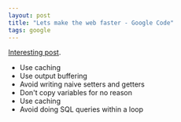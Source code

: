 ```yaml
---
layout: post
title: "Lets make the web faster - Google Code"
tags: google
---
```


<a href="http://code.google.com/speed/articles/optimizing-php.html">Interesting post</a>.
<ul>
<li>Use caching</li>
<li>Use output buffering</li>
<li>Avoid writing naive setters and getters</li>
<li>Don't copy variables for no reason</li>
<li>Use caching</li>
<li>Avoid doing SQL queries within a loop</li>
</ul>

